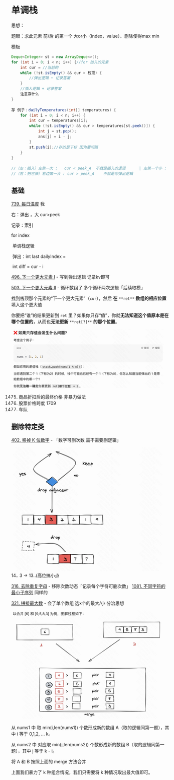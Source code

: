 # 单调栈

思想：

题眼：求此元素 前/后 的第一个 大or小（index，value）、删除使得max min

模板

```Java
Deque<Integer> st = new ArrayDeque<>();
for (int i = 0; i < n; i++) {//for 加入的元素
    int cur = //当前的
    while (!st.isEmpty() && cur > 栈顶) {
        //弹出逻辑 + 记录答案
    }
    //插入逻辑 + 记录答案
    注意存什么
}

存 例子：dailyTemperatures(int[] temperatures) {
    for (int i = 0; i < n; i++) {
        int cur = temperatures[i];
        while (!st.isEmpty() && cur > temperatures[st.peek()]) {
            int j = st.pop();
            ans[j] = i - j;
        }
        st.push(i);//存的是下标 因为要间隔
    }
}

//（左：插入）左第一大 :   cur < peek_A  不就是插入的逻辑      | 左第一个小 : 不就是cur > peek_A  不就是插入的逻辑(同理的
//（右：把它弹）右边第一大 : cur > peek_A    不就是写弹出逻辑
```

## 基础

[739. 每日温度](https://leetcode.cn/problems/daily-temperatures/)  我

右：弹出 ，大 cur>peek

记录：索引

for index

​    单调栈逻辑

​    	弹出：int last dailyIndex = 

​        	int diff = cur - i

[496. 下一个更大元素 I](https://leetcode.cn/problems/next-greater-element-i/) - 写到弹出逻辑 记录kv即可

[503. 下一个更大元素 II](https://leetcode.cn/problems/next-greater-element-ii/) - 循环数组了 多个循环两次逻辑「后续取模」

找到栈顶那个元素的“下一个更大元素”（`cur`），然后 **在** `**ret**` **数组的相应位置** 填入这个更大值

你要把“谁”的结果更新到 `ret` 里？如果你只存“值”，你就**无法知道这个值原本是在哪个位置的**，从而也**无法更新** `**ret[?]**` **的那个位置**。

![](assets/单调栈_1.png)

1475. 商品折扣后的最终价格 非暴力做法
1476. 股票价格跨度 1709
1477. 车队

## 删除特定类

[402. 移掉 K 位数字](https://leetcode.cn/problems/remove-k-digits/) - 「数字可删次数 需不需要删逻辑」

![](assets/单调栈_2.png)14.. 3 -> 13..(高位搞小点

[316. 去除重复字母](https://leetcode.cn/problems/remove-duplicate-letters/) - 移除次数动态「记录每个字符可删次数」 [1081. 不同字符的最小子序列](https://leetcode.cn/problems/smallest-subsequence-of-distinct-characters/) 同样的



[321. 拼接最大数](https://leetcode.cn/problems/create-maximum-number/) - 会了单个数组 选x个的最大/小 分治思想

![](assets/单调栈_3.png)

从 nums1 中 取 min(i,len(nums1)) 个数形成新的数组 A（取的逻辑同第一题），其中 i 等于 0,1,2, ... k。

从 nums2 中 对应取 min(j,len(nums2)) 个数形成新的数组 B（取的逻辑同第一题），其中 j 等于 k - i。

将 A 和 B 按照上面的 merge 方法合并

上面我们暴力了 k 种组合情况，我们只需要将 k 种情况取出最大值即可。